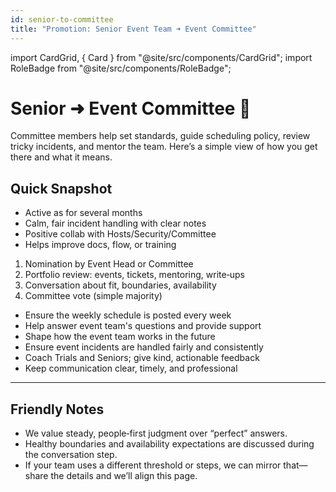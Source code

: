 ```yaml
---
id: senior-to-committee
title: "Promotion: Senior Event Team ➜ Event Committee"
---
```


import CardGrid, { Card } from "@site/src/components/CardGrid";
import RoleBadge from "@site/src/components/RoleBadge";

# Senior ➜ Event Committee 🌟

Committee members help set standards, guide scheduling policy, review tricky incidents, and mentor the team. Here’s a simple view of how you get there and what it means.

## Quick Snapshot

<CardGrid columns={3}>
  <Card title="Eligibility" status="success" icon="✅">
    <ul>
      <li>Active as <RoleBadge role="Senior Event Team" color="#3fa7ff" /> for several months</li>
      <li>Calm, fair incident handling with clear notes</li>
      <li>Positive collab with Hosts/Security/Committee</li>
      <li>Helps improve docs, flow, or training</li>
    </ul>
  </Card>
  
  <Card title="How Selection Works" status="info" icon="🗳️">
    <ol>
      <li>Nomination by Event Head or Committee</li>
      <li>Portfolio review: events, tickets, mentoring, write‑ups</li>
      <li>Conversation about fit, boundaries, availability</li>
      <li>Committee vote (simple majority)</li>
    </ol>
  </Card>
  
  <Card title="What You'll Do" status="warning" icon="🎯">
    <ul>
      <li>Ensure the weekly schedule is posted every week</li>
      <li>Help answer event team's questions and provide support</li>
      <li>Shape how the event team works in the future</li>
      <li>Ensure event incidents are handled fairly and consistently</li>
      <li>Coach Trials and Seniors; give kind, actionable feedback</li>
      <li>Keep communication clear, timely, and professional</li>
    </ul>
  </Card>
</CardGrid>

---

## Friendly Notes

- We value steady, people‑first judgment over “perfect” answers.
- Healthy boundaries and availability expectations are discussed during the conversation step.
- If your team uses a different threshold or steps, we can mirror that—share the details and we’ll align this page.
